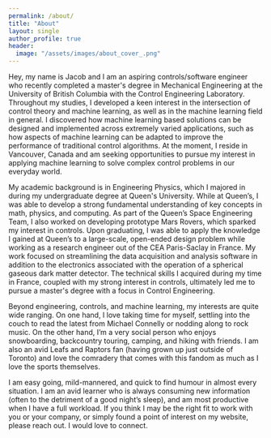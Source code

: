 ```yaml
---
permalink: /about/
title: "About"
layout: single
author_profile: true
header:
  image: "/assets/images/about_cover_.png"
---
```

Hey, my name is Jacob and I am an aspiring controls/software engineer who recently completed a master's degree in Mechanical Engineering at the University of British Columbia with the Control Engineering Laboratory. Throughout my studies, I developed a keen interest in the intersection of control theory and machine learning, as well as in the machine learning field in general. I discovered how machine learning based solutions can be designed and implemented across extremely varied applications, such as how aspects of machine learning can be adapted to improve the performance of traditional control algorithms. At the moment, I reside in Vancouver, Canada and am seeking opportunities to pursue my interest in applying machine learning to solve complex control problems in our everyday world.

My academic background is in Engineering Physics, which I majored in during my undergraduate degree at Queen's University.  While at Queen’s, I was able to develop a strong fundamental understanding of key concepts in math, physics, and computing. As part of the Queen’s Space Engineering Team, I also worked on developing prototype Mars Rovers, which sparked my interest in controls. Upon graduating, I was able to apply the knowledge I gained at Queen’s to a large-scale, open-ended design problem while working as a research engineer out of the CEA Paris-Saclay in France. My work focused on streamlining the data acquisition and analysis software in addition to the electronics associated with the operation of a spherical gaseous dark matter detector. The technical skills I acquired during my time in France, coupled with my strong interest in controls, ultimately led me to pursue a master's degree with a focus in Control Engineering.

Beyond engineering, controls, and machine learning, my interests are quite wide ranging. On one hand, I love taking time for myself, settling into the couch to read the latest from Michael Connelly or nodding along to rock music. On the other hand, I’m a very social person who enjoys snowboarding, backcountry touring, camping, and hiking with friends. I am also an avid Leafs and Raptors fan (having grown up just outside of Toronto) and love the comradery that comes with this fandom as much as I love the sports themselves.

I am easy going, mild-mannered, and quick to find humour in almost every situation. I am an avid learner who is always consuming new information (often to the detriment of a good night’s sleep), and am most productive when I have a full workload. If you think I may be the right fit to work with you or your company, or simply found a point of interest on my website, please reach out. I would love to connect. 

